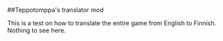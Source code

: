 ##Teppotomppa's translator mod

This is a test on how to translate the entire game from English to Finnish. Nothing to see here.